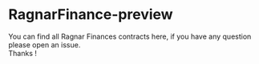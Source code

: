 # RagnarFinance-preview

You can find all Ragnar Finances contracts here, if you have any question please open an issue.  
Thanks !
